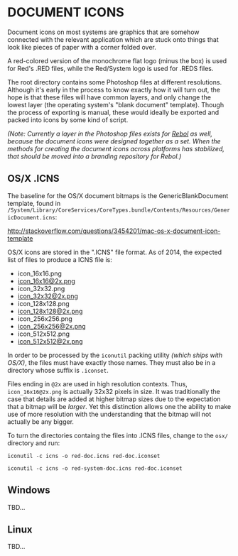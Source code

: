 # DOCUMENT ICONS

Document icons on most systems are graphics that are somehow connected with the relevant application which are stuck onto things that look like pieces of paper with a corner folded over.

A red-colored version of the monochrome flat logo (minus the box) is used for Red's .RED files, while the Red/System logo is used for .REDS files.

The root directory contains some Photoshop files at different resolutions.  Although it's early in the process to know exactly how it will turn out, the hope is that these files will have common layers, and only change the lowest layer (the operating system's "blank document" template).  Though the process of exporting is manual, these would ideally be exported and packed into icons by some kind of script.

*(Note: Currently a layer in the Photoshop files exists for [Rebol](http://en.wikipedia.org/wiki/Rebol) as well, because the document icons were designed together as a set. When the methods for creating the document icons across platforms has stabilized, that should be moved into a branding repository for Rebol.)*


## OS/X .ICNS

The baseline for the OS/X document bitmaps is the GenericBlankDocument template, found in `/System/Library/CoreServices/CoreTypes.bundle/Contents/Resources/GenericDocument.icns`:

http://stackoverflow.com/questions/3454201/mac-os-x-document-icon-template

OS/X icons are stored in the ".ICNS" file format.  As of 2014, the expected list of files to produce a ICNS file is:

* icon_16x16.png
* icon_16x16@2x.png
* icon_32x32.png
* icon_32x32@2x.png
* icon_128x128.png
* icon_128x128@2x.png
* icon_256x256.png
* icon_256x256@2x.png
* icon_512x512.png
* icon_512x512@2x.png

In order to be processed by the `iconutil` packing utility *(which ships with OS/X)*, the files must have exactly those names.  They must also be in a directory whose suffix is `.iconset`.

Files ending in `@2x` are used in high resolution contexts.  Thus, `icon_16x16@2x.png` is actually 32x32 pixels in size.  It was traditionally the case that details are added at higher bitmap sizes due to the expectation that a bitmap will be *larger*.  Yet this distinction allows one the ability to make use of more resolution with the understanding that the bitmap will not actually be any bigger.

To turn the directories containg the files into .ICNS files, change to the `osx/` directory and run:

    iconutil -c icns -o red-doc.icns red-doc.iconset

    iconutil -c icns -o red-system-doc.icns red-doc.iconset


## Windows

TBD...


## Linux

TBD...
